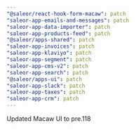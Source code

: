 ```yaml
---
"@saleor/react-hook-form-macaw": patch
"saleor-app-emails-and-messages": patch
"saleor-app-data-importer": patch
"saleor-app-products-feed": patch
"@saleor/apps-shared": patch
"saleor-app-invoices": patch
"saleor-app-klaviyo": patch
"saleor-app-segment": patch
"saleor-app-cms-v2": patch
"saleor-app-search": patch
"@saleor/apps-ui": patch
"saleor-app-slack": patch
"saleor-app-taxes": patch
"saleor-app-crm": patch
---
```


Updated Macaw UI to pre.118

